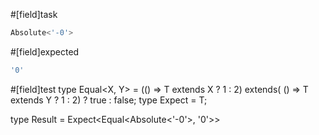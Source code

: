 #[field]task
```ts
Absolute<'-0'>
```

#[field]expected
```ts
'0'
```

#[field]test
type Equal<X, Y> = (<T>() => T extends X ? 1 : 2) extends(
    <T>() => T extends Y ? 1 : 2) ? true : false;
type Expect<T extends true> = T;

type Result = Expect<Equal<Absolute<'-0'>, '0'>>